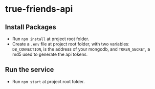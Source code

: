 # true-friends-api

## Install Packages

- Run `npm install` at project root folder.
- Create a `.env` file at project root folder, with two variables: `DB_CONNECTION`, is the address of your mongodb, and `TOKEN_SECRET`, a md5 used to generate the api tokens.

## Run the service

- Run `npm start` at project root folder.
